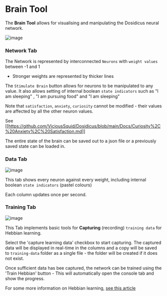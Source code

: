 # Brain Tool
The **Brain Tool** allows for visualising and manipulating the Dosidicus neural network.

![image](https://github.com/user-attachments/assets/bde48677-587e-4751-9de6-f8a172b17f07)


### Network Tab

The Network is represented by interconnected `Neurons` with `weight values` between -1 and 1 

* Stronger weights are represented by thicker lines

The `Stimulate Brain` button allows for neurons to be manipulated to any value. It also allows setting of internal boolean `state indicators` such as "I am sleeping" , "I am pursuing food" and "I am sleeping"

Note that `satisfaction`, `anxiety`, `curiosity` cannot be modified - their values are affected by all the other neuron values.

See [[https://github.com/ViciousSquid/Dosidicus/blob/main/Docs/Curiosity%2C%20Anxiety%2C%20Satisfaction.md]]

The entire state of the brain can be saved out to a json file or a previously saved state can be loaded in.

### Data Tab

![image](https://github.com/user-attachments/assets/0c8ce9ab-9343-409a-94d0-748e5b0733ab)

This tab shows every neuron against every weight, including internal boolean `state indicators` (pastel colours)

Each column updates once per second. 


### Training Tab
![image](https://github.com/user-attachments/assets/bdab216c-8d39-48f6-aa48-030f97b77dc3)

This Tab implements basic tools for **Capturing** (recording) `training data` for Hebbian learning.

Select the 'capture learning data' checkbox to start capturing. The captured data will be displayed in real-time in the columns and a copy will be saved to `training-data` folder as a single file - the folder will be created if it does not exist.

Once sufficient data has bee captured, the network can be trained using the 'Train Hebbian' button - This will automatically open the console tab and show the progress.

For some more information on Hebbian learning, [see this article](https://medium.datadriveninvestor.com/what-is-hebbian-learning-3a027e8e4bbb)
